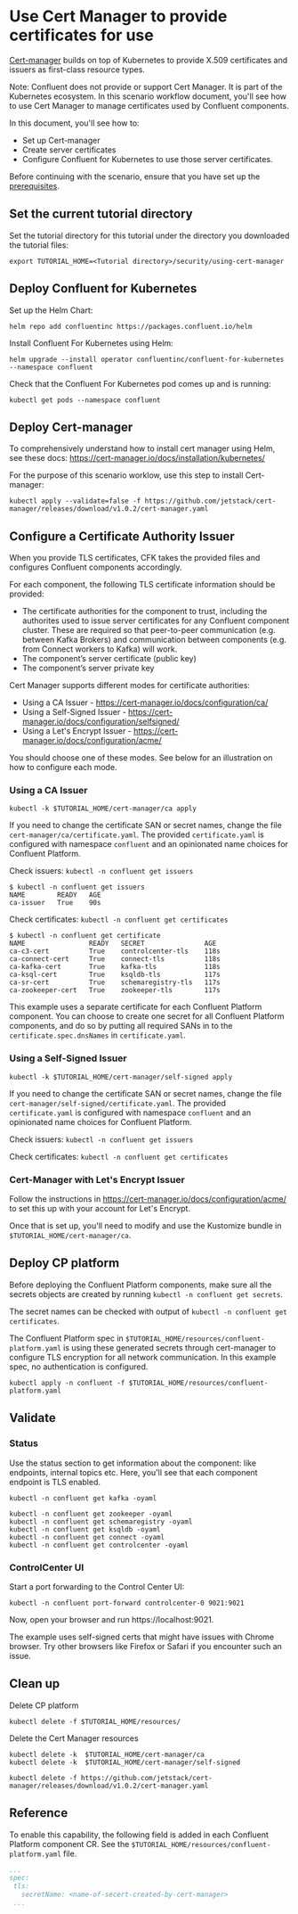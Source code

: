 # Use Cert Manager to provide certificates for use

[Cert-manager](https://cert-manager.io/) builds on top of Kubernetes to provide X.509 
certificates and issuers as first-class resource types.

Note: Confluent does not provide or support Cert Manager. It is part of the Kubernetes ecosystem. 
In this scenario workflow document, you'll see how to use Cert Manager to manage certificates 
used by Confluent components.

In this document, you'll see how to:

- Set up Cert-manager
- Create server certificates
- Configure Confluent for Kubernetes to use those server certificates.

Before continuing with the scenario, ensure that you have set up the [prerequisites](https://github.com/confluentinc/confluent-kubernetes-examples/blob/master/README.md#prerequisites).

## Set the current tutorial directory

Set the tutorial directory for this tutorial under the directory you downloaded the tutorial files:

```
export TUTORIAL_HOME=<Tutorial directory>/security/using-cert-manager
```

## Deploy Confluent for Kubernetes

Set up the Helm Chart:

```
helm repo add confluentinc https://packages.confluent.io/helm
```

Install Confluent For Kubernetes using Helm:

```
helm upgrade --install operator confluentinc/confluent-for-kubernetes --namespace confluent
```
  
Check that the Confluent For Kubernetes pod comes up and is running:

```
kubectl get pods --namespace confluent
```

## Deploy Cert-manager

To comprehensively understand how to install cert manager using Helm, see these docs: https://cert-manager.io/docs/installation/kubernetes/

For the purpose of this scenario worklow, use this step to install Cert-manager:

```
kubectl apply --validate=false -f https://github.com/jetstack/cert-manager/releases/download/v1.0.2/cert-manager.yaml
```


## Configure a Certificate Authority Issuer

When you provide TLS certificates, CFK takes the provided files and configures Confluent components accordingly.

For each component, the following TLS certificate information should be provided:
- The certificate authorities for the component to trust, including the authorites used to issue server certificates for any Confluent component cluster. These are required so that peer-to-peer communication (e.g. between Kafka Brokers) and communication between components (e.g. from Connect workers to Kafka) will work.
- The component’s server certificate (public key)
- The component’s server private key

Cert Manager supports different modes for certificate authorities:
- Using a CA Issuer - https://cert-manager.io/docs/configuration/ca/
- Using a Self-Signed Issuer - https://cert-manager.io/docs/configuration/selfsigned/
- Using a Let's Encrypt Issuer - https://cert-manager.io/docs/configuration/acme/

You should choose one of these modes. See below for an illustration on how to configure each mode.
     
### Using a CA Issuer

```
kubectl -k $TUTORIAL_HOME/cert-manager/ca apply
```

If you need to change the certificate SAN or secret names, change the file `cert-manager/ca/certificate.yaml`. 
The provided `certificate.yaml` is configured  with namespace `confluent` and an opinionated name choices for Confluent Platform.

Check issuers: `kubectl -n confluent get issuers`

```
$ kubectl -n confluent get issuers
NAME        READY   AGE
ca-issuer   True    90s
```

Check certificates: `kubectl -n confluent get certificates`

```
$ kubectl -n confluent get certificate
NAME                READY   SECRET               AGE
ca-c3-cert          True    controlcenter-tls    118s
ca-connect-cert     True    connect-tls          118s
ca-kafka-cert       True    kafka-tls            118s
ca-ksql-cert        True    ksqldb-tls           117s
ca-sr-cert          True    schemaregistry-tls   117s
ca-zookeeper-cert   True    zookeeper-tls        117s
```

This example uses a separate certificate for each Confluent Platform component.  You can choose to create one secret for 
all Confluent Platform components, and do so by putting all required SANs in to the `certificate.spec.dnsNames` in 
`certificate.yaml`.

### Using a Self-Signed Issuer

```
kubectl -k $TUTORIAL_HOME/cert-manager/self-signed apply
```

If you need to change the certificate SAN or secret names, change the file `cert-manager/self-signed/certificate.yaml`. 
The provided `certificate.yaml` is configured  with namespace `confluent` and an opinionated name choices for Confluent Platform.

Check issuers: `kubectl -n confluent get issuers`

Check certificates: `kubectl -n confluent get certificates`

### Cert-Manager with Let's Encrypt Issuer

Follow the instructions in https://cert-manager.io/docs/configuration/acme/ to set this up with your account for Let's Encrypt.

Once that is set up, you'll need to modify and use the Kustomize bundle in `$TUTORIAL_HOME/cert-manager/ca`.

## Deploy CP platform

Before deploying the Confluent Platform components, make sure all the secrets objects are created by running
`kubectl -n confluent get secrets`. 

The secret names can be checked with output of `kubectl -n confluent get certificates`.

The Confluent Platform spec in `$TUTORIAL_HOME/resources/confluent-platform.yaml` is using these generated secrets 
through cert-manager to configure TLS encryption for all network communication. In this example spec, no authentication 
is configured.

```
kubectl apply -n confluent -f $TUTORIAL_HOME/resources/confluent-platform.yaml
```

## Validate

### Status

Use the status section to get information about the component: like endpoints, internal topics etc. Here, you'll see 
that each component endpoint is TLS enabled.

```
kubectl -n confluent get kafka -oyaml
```

```
kubectl -n confluent get zookeeper -oyaml
kubectl -n confluent get schemaregistry -oyaml
kubectl -n confluent get ksqldb -oyaml
kubectl -n confluent get connect -oyaml
kubectl -n confluent get controlcenter -oyaml
```

### ControlCenter UI

Start a port forwarding to the Control Center UI:

```
kubectl -n confluent port-forward controlcenter-0 9021:9021
```

Now, open your browser and run https://localhost:9021.

The example uses self-signed certs that might have issues with Chrome browser. Try other browsers like Firefox or Safari 
if you encounter such an issue.


## Clean up

Delete CP platform

```
kubectl delete -f $TUTORIAL_HOME/resources/
```

Delete the Cert Manager resources

```
kubectl delete -k  $TUTORIAL_HOME/cert-manager/ca
kubectl delete -k  $TUTORIAL_HOME/cert-manager/self-signed

kubectl delete -f https://github.com/jetstack/cert-manager/releases/download/v1.0.2/cert-manager.yaml
```


## Reference

To enable this capability, the following field is added in each Confluent Platform component CR. 
See the `$TUTORIAL_HOME/resources/confluent-platform.yaml` file.

```yaml
...
spec:
 tls:
   secretName: <name-of-secert-created-by-cert-manager>
 ...
```

